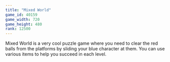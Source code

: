```yaml
---
title: "Mixed World"
game_id: 40159
game_width: 720
game_height: 480
rank: 12500
---
```

Mixed World is a very cool puzzle game where you need to clear the red balls from the platforms by sliding your blue character at them. You can use various items to help you succeed in each level.
